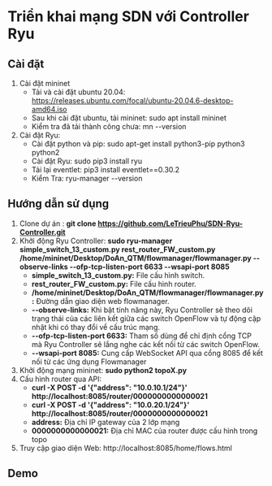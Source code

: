 # Triển khai mạng SDN với Controller Ryu
## Cài đặt
1. Cài đặt mininet
   - Tải và cài đặt ubuntu 20.04: https://releases.ubuntu.com/focal/ubuntu-20.04.6-desktop-amd64.iso
   - Sau khi cài đặt ubuntu, tải mininet: sudo apt install mininet
   - Kiểm tra đã tải thành công chưa: mn --version
2. Cài đặt Ryu:
   - Cài đặt python và pip: sudo apt-get install python3-pip python3 python2
   - Cài đặt Ryu: sudo pip3 install ryu
   - Tải lại eventlet: pip3 install eventlet==0.30.2
   - Kiểm Tra: ryu-manager --version
  
## Hướng dẫn sử dụng
1. Clone dự án : **git clone https://github.com/LeTrieuPhu/SDN-Ryu-Controller.git**
2. Khởi động Ryu Controller: **sudo ryu-manager simple_switch_13_custom.py rest_router_FW_custom.py /home/mininet/Desktop/DoAn_QTM/flowmanager/flowmanager.py --observe-links --ofp-tcp-listen-port 6633 --wsapi-port 8085**
    -  **simple_switch_13_custom.py:** File cấu hình switch.
    -  **rest_router_FW_custom.py:** File cấu hình router.
    -  **/home/mininet/Desktop/DoAn_QTM/flowmanager/flowmanager.py:** Đường dẫn giao diện web flowmanager.
    -  **--observe-links:** Khi bật tính năng này, Ryu Controller sẽ theo dõi trạng thái của các liên kết giữa các switch OpenFlow và tự động cập nhật khi có thay đổi về cấu trúc mạng.
    -  **--ofp-tcp-listen-port 6633:** Tham số dùng để chỉ định cổng TCP mà Ryu Controller sẽ lắng nghe các kết nối từ các switch OpenFlow.
    -  **--wsapi-port 8085:** Cung cấp WebSocket API qua cổng 8085 để kết nối từ các ứng dụng Flowmanager
3. Khởi động mạng mininet: **sudo python2 topoX.py**
4. Cấu hình router qua API:
    - **curl -X POST -d '{"address": "10.0.10.1/24"}' http://localhost:8085/router/0000000000000021**
    - **curl -X POST -d '{"address": "10.0.20.1/24"}' http://localhost:8085/router/0000000000000021**
    - **address:** Địa chỉ IP gateway của 2 lớp mạng 
    - **0000000000000021:** Địa chỉ MAC của router được cấu hình trong topo
5. Truy cập giao diện Web: http://localhost:8085/home/flows.html

## Demo
